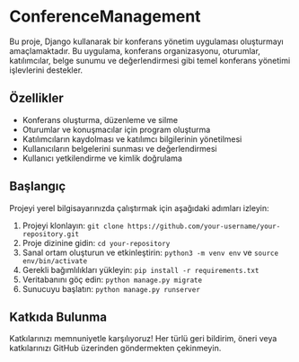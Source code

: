 # ConferenceManagement


Bu proje, Django kullanarak bir konferans yönetim uygulaması oluşturmayı amaçlamaktadır. Bu uygulama, konferans organizasyonu, oturumlar, katılımcılar, belge sunumu ve değerlendirmesi gibi temel konferans yönetimi işlevlerini destekler.

## Özellikler
- Konferans oluşturma, düzenleme ve silme
- Oturumlar ve konuşmacılar için program oluşturma
- Katılımcıların kaydolması ve katılımcı bilgilerinin yönetilmesi
- Kullanıcıların belgelerini sunması ve değerlendirmesi
- Kullanıcı yetkilendirme ve kimlik doğrulama

## Başlangıç
Projeyi yerel bilgisayarınızda çalıştırmak için aşağıdaki adımları izleyin:

1. Projeyi klonlayın: `git clone https://github.com/your-username/your-repository.git`
2. Proje dizinine gidin: `cd your-repository`
3. Sanal ortam oluşturun ve etkinleştirin: `python3 -m venv env` ve `source env/bin/activate`
4. Gerekli bağımlılıkları yükleyin: `pip install -r requirements.txt`
5. Veritabanını göç edin: `python manage.py migrate`
6. Sunucuyu başlatın: `python manage.py runserver`

## Katkıda Bulunma
Katkılarınızı memnuniyetle karşılıyoruz! Her türlü geri bildirim, öneri veya katkılarınızı GitHub üzerinden göndermekten çekinmeyin.

